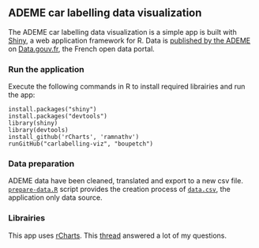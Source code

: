 ## ADEME car labelling data visualization

The ADEME car labelling data visualization is a simple app is built with [Shiny](http://shiny.rstudio.com/), a web application framework for R. Data is [published by the ADEME](https://www.data.gouv.fr/fr/datasets/emissions-de-co2-et-de-polluants-des-vehicules-commercialises-en-france) on [Data.gouv.fr](https://www.data.gouv.fr/fr/), the French open data portal.


### Run the application

Execute the following commands in R to install required librairies and run the app:

```
install.packages("shiny")
install.packages("devtools")
library(shiny)
library(devtools)
install_github('rCharts', 'ramnathv')
runGitHub("carlabelling-viz", "boupetch") 
```

### Data preparation

ADEME data have been cleaned, translated and export to a new csv file. [`prepare-data.R`](https://github.com/boupetch/carlabelling-viz/blob/master/prepare-data.R) script provides the creation process of [`data.csv`](https://github.com/boupetch/carlabelling-viz/blob/master/data.csv), the application only data source. 

### Librairies

This app uses [rCharts](http://rcharts.io/). This [thread](https://github.com/ramnathv/rCharts/issues/77) answered a lot of my questions.
